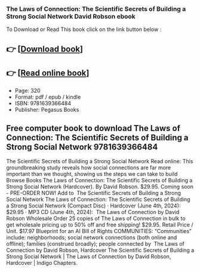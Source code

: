 ### The Laws of Connection: The Scientific Secrets of Building a Strong Social Network David Robson ebook

To Download or Read This book click on the link button below :

## 👉  [**[Download book](http://filesbooks.info/download.php?group=book&from=github.com&id=710855&lnk=1061 "Download book")**]

## 👉  [**[Read online book](http://filesbooks.info/download.php?group=book&from=github.com&id=710855&lnk=1061 "Read online book")**]


* Page: 320
* Format: pdf / epub / kindle
* ISBN: 9781639366484
* Publisher: Pegasus Books



## Free computer book to download The Laws of Connection: The Scientific Secrets of Building a Strong Social Network 9781639366484



 The Scientific Secrets of Building a Strong Social Network Read online: This groundbreaking study reveals how social connections are far more important than we thought, showing us the steps we can take to build 
 Browse Books The Laws of Connection: The Scientific Secrets of Building a Strong Social Network (Hardcover). By David Robson. $29.95. Coming soon - PRE-ORDER NOW! Add to 
 The Scientific Secrets of Building a Strong Social Network The Laws of Connection: The Scientific Secrets of Building a Strong Social Network (Compact Disc) · Hardcover (June 4th, 2024): $29.95 · MP3 CD (June 4th, 2024): 
 The Laws of Connection by David Robson Wholesale Order 25 copies of The Laws of Connection in bulk to get wholesale pricing up to 50% off and free shipping! $29.95. Retail Price / Unit. $17.97
 Blueprint for an AI Bill of Rights COMMUNITIES: “Communities” include: neighborhoods; social network connections (both online and offline); families (construed broadly); people connected by 
 The Laws of Connection by David Robson, Hardcover The Scientific Secrets of Building a Strong Social Network | The Laws of Connection by David Robson, Hardcover | Indigo Chapters.





